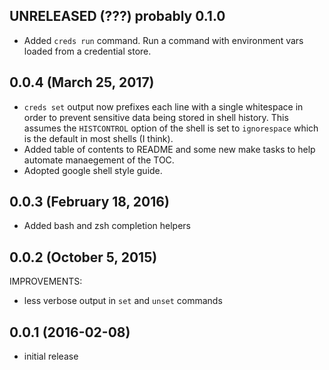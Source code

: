 ## UNRELEASED (???) probably 0.1.0

  * Added `creds run` command. Run a command with environment vars loaded from
    a credential store.

## 0.0.4 (March 25, 2017)

  * `creds set` output now prefixes each line with a single whitespace in order
    to prevent sensitive data being stored in shell history. This assumes
    the `HISTCONTROL` option of the shell is set to `ignorespace` which is the
    default in most shells (I think).
  * Added table of contents to README and some new make tasks to help automate
    manaegement of the TOC.
  * Adopted google shell style guide.

## 0.0.3 (February 18, 2016)

  * Added bash and zsh completion helpers

## 0.0.2 (October 5, 2015)

IMPROVEMENTS:

  * less verbose output in `set` and `unset` commands

## 0.0.1 (2016-02-08)

  * initial release
